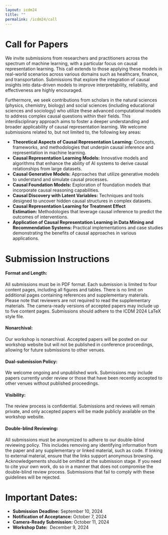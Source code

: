 ```yaml
---
layout: icdm24
title: ""
permalink: /icdm24/call
---
```


# Call for Papers
We invite submissions from researchers and practitioners across the spectrum of machine learning, with a particular focus on causal representation learning. This call extends to those applying these models in real-world scenarios across various domains such as healthcare, finance, and transportation. Submissions that explore the integration of causal insights into data-driven models to improve interpretability, reliability, and effectiveness are highly encouraged.

Furthermore, we seek contributions from scholars in the natural sciences (physics, chemistry, biology) and social sciences (including educational sciences and sociology) who utilize these advanced computational models to address complex causal questions within their fields. This interdisciplinary approach aims to foster a deeper understanding and broader applicability of causal representation learning.
We welcome submissions related to, but not limited to, the following key areas:

- **Theoretical Aspects of Causal Representation Learning:** Concepts, frameworks, and methodologies that underpin causal inference and representation in machine learning.
 - **Causal Representation Learning Models:** Innovative models and algorithms that enhance the ability of AI systems to derive causal relationships from large datasets.
- **Causal Generative Models:** Approaches that utilize generative models to understand and simulate causal processes.
- **Causal Foundation Models:** Exploration of foundation models that incorporate causal reasoning capabilities.
- **Causal Discovery with Latent Variables:** Techniques and tools designed to uncover hidden causal structures in complex datasets.
- **Causal Representation Learning for Treatment Effect Estimation:** Methodologies that leverage causal inference to predict the outcomes of interventions.
- **Application of Causal Representation Learning in Data Mining and Recommendation Systems:** Practical implementations and case studies demonstrating the benefits of causal approaches in various applications.



# Submission Instructions

#### Format and Length:
All submissions must be in PDF format. Each submission is limited to four content pages, including all figures and tables. There is no limit on additional pages containing references and supplementary materials. Please note that reviewers are not required to read the supplementary materials. The camera-ready versions of accepted papers may include up to five content pages. Submissions should adhere to the ICDM 2024 LaTeX style file.
#### Nonarchival:
Our workshop is nonarchival. Accepted papers will be posted on our workshop website but will not be published in conference proceedings, allowing for future submissions to other venues.
#### Dual-submission Policy:
We welcome ongoing and unpublished work. Submissions may include papers currently under review or those that have been recently accepted to other venues without published proceedings.
#### Visibility:
The review process is confidential. Submissions and reviews will remain private, and only accepted papers will be made publicly available on the workshop website.
#### Double-blind Reviewing:
All submissions must be anonymized to adhere to our double-blind reviewing policy. This includes removing any identifying information from the paper and any supplementary or linked material, such as code. If linking to external material, ensure that the links support anonymous browsing. Acknowledgements should be omitted at the submission stage. If you need to cite your own work, do so in a manner that does not compromise the double-blind review process. Submissions that fail to comply with these guidelines will be rejected.



# Important Dates:
- **Submission Deadline:** September 10, 2024
- **Notification of Acceptance:** October 7, 2024
- **Camera-Ready Submission:** October 11, 2024
- **Workshop Date:**  December 9, 2024


